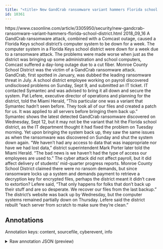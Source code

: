 ```yaml
---
title: "<title> New GandCrab ransomware variant hammers Florida school district  </title>"
id: 10361
---
```


<title> New GandCrab ransomware variant hammers Florida school district  </title>
<source> https://www.csoonline.com/article/3305950/security/new-gandcrab-ransomware-variant-hammers-florida-school-district.html </source>
<date> 2018_09_16 </date>
<text>
A GandCrab ransomware attack, combined with a Comcast outage, caused a Florida Keys school district’s computer system to be down for a week.
The computer system in a Florida Keys school district were down for a week due to a ransomware attack. The problems were made worse when just as the district was bringing up some administration and school computers, Comcast suffered a day-long outage due to a cut fiber.
Monroe County School District was the victim of a GandCrab ransomware attack. GandCrab, first spotted in January, was dubbed the leading ransomware threat in July. A school district employee working on payroll discovered undisclosed problems on Sunday, Sept 9, and submitted an IT ticket. IT contacted Symantec and was advised to bring it all down and secure the system.
Pat Lefere, executive director of operations and planning for the district, told the Miami Herald, “This particular one was a variant that Symantec hadn’t seen before. They took all of our files and created a patch for us. It was applied to all servers before bringing them back up.”
Symantec shows the latest detected GandCrab ransomware discovered on Wednesday, Sept 12, but it may not be the variant that hit the Florida school district, as the IT department thought it had fixed the problem on Tuesday morning. Yet upon bringing the system back up, they saw the same issues as when the ransomware was discovered on Sunday and shut the system down again.
“We haven’t had any access to data that was inappropriate nor have we had lost data,” district superintendent Mark Porter later told the Miami Herald. “The bad news is we haven’t had the type of access our employees are used to.” The cyber attack did not affect payroll, but it did affect delivery of students’ mid-quarter progress reports.
Monroe County School District claimed there were no ransom demands, but since ransomware locks up a system and demands payment to retrieve a decryption key for encrypted files, perhaps the district meant it didn’t cave to extortion? Lefere said, “That only happens for folks that don’t back up their stuff and are so desperate. We recover our files from the last backup.”
The district’s website was back up by Wednesday, but the computer systems remained partially down on Thursday. Lefere said the district rebuilt “each server from scratch to make sure they’re clean.”
</text>



## Annotations

Annotation keys: content, sourcefile, cyberevent, info

<details>
<summary>Raw annotation JSON (preview)</summary>

```json
{
  "content": "A GandCrab ransomware attack, combined with a Comcast outage, caused a Florida Keys school district\u2019s computer system to be down for a week. The computer system in a Florida Keys school district were down for a week due to a ransomware attack. The problems were made worse when just as the district was bringing up some administration and school computers, Comcast suffered a day-long outage due to a cut fiber. Monroe County School District was the victim of a GandCrab ransomware attack. GandCrab, first spotted in January, was dubbed the leading ransomware threat in July. A school district employee working on payroll discovered undisclosed problems on Sunday, Sept 9, and submitted an IT ticket. IT contacted Symantec and was advised to bring it all down and secure the system. Pat Lefere, executive director of operations and planning for the district, told the Miami Herald, \u201cThis particular one was a variant that Symantec hadn\u2019t seen before. They took all of our files and created a patch for us. It was applied to all servers before bringing them back up.\u201d Symantec shows the latest detected GandCrab ransomware discovered on Wednesday, Sept 12, but it may not be the variant that hit the Florida school district, as the IT department thought it had fixed the problem on Tuesday morning. Yet upon bringing the system back up, they saw the same issues as when the ransomware was discovered on Sunday and shut the system down again. \u201cWe haven\u2019t had any access to data that was inappropriate nor have we had lost data,\u201d district superintendent Mark Porter later told the Miami Herald. \u201cThe bad news is we haven\u2019t had the type of access our employees are used to.\u201d The cyber attack did not affect payroll, but it did affect delivery of students\u2019 mid-quarter progress reports. Monroe County School District claimed there were no ransom demands, but since ransomware locks up a system and demands payment to retrieve a decryption key for encrypted files, perhaps the district meant it didn\u2019t cave to extortion? Lefere said, \u201cThat only happens for folks that don\u2019t back up their stuff and are so desperate. We recover our files from the last backup.\u201d The district\u2019s website was back up by Wednesday, but the computer systems remained partially down on Thursday. Lefere said the district rebuilt \u201ceach server from scratch to make sure they\u2019re clean.\u201d",
  "sourcefile": "10361.txt",
  "cyberevent": {
    "hopper": [
      {
        "index": 0,
        "relation": "Same",
        "events": [
          {
            "index": "E1",
            "type": "Attack",
            "realis": "Actual",
            "nugget": {
              "startOffset": 11,
              "index": "T2",
              "endOffset": 28,
              "text": "ransomware attack"
            },
            "argument": [
              {
                "index": "T1",
                "text": "computer system",
                "endOffset": 117,
                "role": {
                  "type": "Victim"
                },
                "startOffset": 102,
                "type": "System"
              },
              {
                "index": "T13",
                "text": "GandCrab",
                "endOffset": 10,
                "role": {
                  "type": "Tool"
                },
                "startOffset": 2,
                "type": "Malware"
              },
              {
                "index": "T15",
                "text": "Florida Keys school district",
                "endOffset": 99,
                "role": {
                  "type": "Victim"
                },
                "startOffset": 71,
                "type": "Organization"
              }
            ],
            "subtype": "Ransom"
          },
          {
            "index": "E2",
            "type": "Attack",
            "realis": "Actual",
            "nugget": {
              "startOffset": 223
```
</details>
